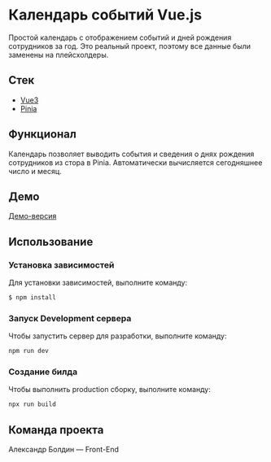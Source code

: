 # Календарь событий Vue.js
Простой календарь с отображением событий и дней рождения сотрудников за год. Это реальный проект, поэтому все данные были заменены на плейсхолдеры.


## Стек
- [Vue3](https://v3.ru.vuejs.org/)
- [Pinia](https://pinia.vuejs.org/)

## Функционал 
Календарь позволяет выводить события и сведения о днях рождения сотрудников из стора в Pinia. Автоматически вычисляется сегодняшнее число и месяц.

## Демо
[Демо-версия](https://wonderalexander.ru/events-calendar/)

## Использование

### Установка зависимостей
Для установки зависимостей, выполните команду:
```sh
$ npm install
```

### Запуск Development сервера
Чтобы запустить сервер для разработки, выполните команду:
```sh
npm run dev
```

### Создание билда
Чтобы выполнить production сборку, выполните команду: 
```sh
npx run build
```

## Команда проекта
Александр Болдин — Front-End
